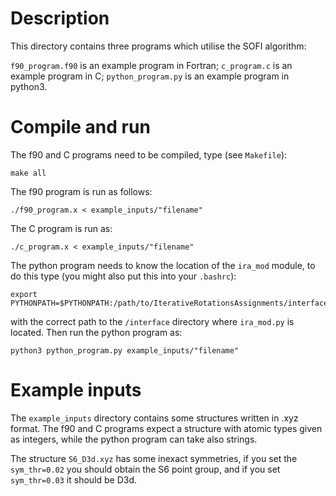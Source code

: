 # Description

This directory contains three programs which utilise the SOFI algorithm:

 `f90_program.f90` is an example program in Fortran;
 `c_program.c` is an example program in C;
 `python_program.py` is an example program in python3.



# Compile and run

The f90 and C programs need to be compiled, type (see `Makefile`):

    make all

The f90 program is run as follows:

    ./f90_program.x < example_inputs/"filename"

The C program is run as:

    ./c_program.x < example_inputs/"filename"

The python program needs to know the location of the `ira_mod` module, to do this type (you might also put this into your `.bashrc`):

    export PYTHONPATH=$PYTHONPATH:/path/to/IterativeRotationsAssignments/interface

with the correct path to the `/interface` directory where `ira_mod.py` is located.
Then run the python program as:

    python3 python_program.py example_inputs/"filename"

# Example inputs

The `example_inputs` directory contains some structures written in .xyz format. The f90 and C programs expect
a structure with atomic types given as integers, while the python program can take also strings.

The structure `S6_D3d.xyz` has some inexact symmetries, if you set the `sym_thr=0.02` you should obtain the S6 point group, and if you set `sym_thr=0.03` it should be D3d.
